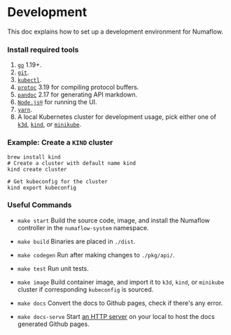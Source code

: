 # Development

This doc explains how to set up a development environment for Numaflow.

### Install required tools

1. [`go`](https://golang.org/doc/install) 1.19+.
1. [`git`](https://help.github.com/articles/set-up-git/).
1. [`kubectl`](https://kubernetes.io/docs/tasks/tools/install-kubectl/).
1. [`protoc`](https://github.com/protocolbuffers/protobuf) 3.19 for compiling protocol buffers.
1. [`pandoc`](https://pandoc.org/installing.html) 2.17 for generating API markdown.
1. [`Node.js®`](https://nodejs.org/en/) for running the UI.
1. [`yarn`](https://classic.yarnpkg.com/en/).
1. A local Kubernetes cluster for development usage, pick either one of [`k3d`](https://k3d.io/), [`kind`](https://kind.sigs.k8s.io/), or [`minikube`](https://minikube.sigs.k8s.io/docs/start/).

### Example: Create a `KIND` cluster

```shell
brew install kind
# Create a cluster with default name kind
kind create cluster

# Get kubeconfig for the cluster
kind export kubeconfig
```

### Useful Commands

- `make start`
  Build the source code, image, and install the Numaflow controller in the `numaflow-system` namespace.

- `make build`
  Binaries are placed in `./dist`.

- `make codegen`
  Run after making changes to `./pkg/api/`.

- `make test`
  Run unit tests.

- `make image`
  Build container image, and import it to `k3d`, `kind`, or `minikube` cluster if corresponding `kubeconfig` is sourced.

- `make docs`
  Convert the docs to Github pages, check if there's any error.

- `make docs-serve`
  Start [an HTTP server](http://127.0.0.1:8000/) on your local to host the docs generated Github pages.
